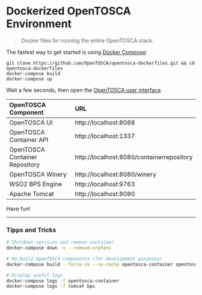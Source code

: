 # Dockerized OpenTOSCA Environment

> Docker files for running the entire OpenTOSCA stack.

The fastest way to get started is using [Docker Compose](https://docs.docker.com/compose/):

    git clone https://github.com/OpenTOSCA/opentosca-dockerfiles.git && cd opentosca-dockerfiles
    docker-compose build
    docker-compose up

Wait a few seconds, then open the [OpenTOSCA user interface](http://localhost:8080/opentosca).

| OpenTOSCA Component | URL |
|:------------------- |:--- |
| OpenTOSCA UI | http://localhost:8088 |
| OpenTOSCA Container API | http://localhost:1337 |
| OpenTOSCA Container Repository | http://localhost:8080/containerrepository |
| OpenTOSCA Winery | http://localhost:8080/winery |
| WSO2 BPS Engine | http://localhost:9763 |
| Apache Tomcat | http://localhost:8080 |

Have fun!

---

### Tipps and Tricks

```bash
# Shutdown services and remove container
docker-compose down -v --remove-orphans

# Re-build OpenTOSCA components (for development purposes)
docker-compose build --force-rm --no-cache opentosca-container opentosca-ui containerrepository winery

# Display useful logs
docker-compose logs -f opentosca-container
docker-compose logs -f tomcat bps
```
